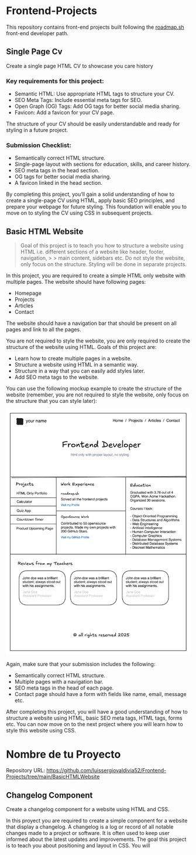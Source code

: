 # Frontend-Projects

This repository contains front-end projects built following the [roadmap.sh](https://roadmap.sh/) front-end developer path.

## Single Page Cv

Create a single page HTML CV to showcase you care history

### Key requirements for this project:

- Semantic HTML: Use appropriate HTML tags to structure your CV.
- SEO Meta Tags: Include essential meta tags for SEO.
- Open Graph (OG) Tags: Add OG tags for better social media sharing.
- Favicon: Add a favicon for your CV page.

The structure of your CV should be easily understandable and ready for styling in a future project.

### Submission Checklist:

- Semantically correct HTML structure.
- Single-page layout with sections for education, skills, and career history.
- SEO meta tags in the head section.
- OG tags for better social media sharing.
- A favicon linked in the head section.

By completing this project, you’ll gain a solid understanding of how to create a single-page CV using HTML, apply basic SEO principles, and prepare your webpage for future styling. This foundation will enable you to move on to styling the CV using CSS in subsequent projects.

## Basic HTML Website

> Goal of this project is to teach you how to structure a website using HTML i.e. different sections of a website like header, footer, navigation, > > main content, sidebars etc. Do not style the website, only focus on the structure. Styling will be done in separate projects.

In this project, you are required to create a simple HTML only website with multiple pages. The website should have following pages:

- Homepage
- Projects
- Articles
- Contact

The website should have a navigation bar that should be present on all pages and link to all the pages.

You are not required to style the website, you are only required to create the structure of the website using HTML. Goals of this project are:

- Learn how to create multiple pages in a website.
- Structure a website using HTML in a semantic way.
- Structure in a way that you can easily add styles later.
- Add SEO meta tags to the website.

You can use the following mockup example to create the structure of the website (remember, you are not required to style the website, only focus on the structure that you can style later):

![pagina web](./portfolio-design-83lku.png)

Again, make sure that your submission includes the following:

- Semantically correct HTML structure.
- Multiple pages with a navigation bar.
- SEO meta tags in the head of each page.
- Contact page should have a form with fields like name, email, message etc.

After completing this project, you will have a good understanding of how to structure a website using HTML, basic SEO meta tags, HTML tags, forms etc. You can now move on to the next project where you will learn how to style this website using CSS.

# Nombre de tu Proyecto

Repository URL: https://github.com/luissergiovaldivia52/Frontend-Projects/tree/main/BasicHTMLWebsite

## Changelog Component

Create a changelog component for a website using HTML and CSS.

In this proyect you are required to create a simple component for a website that display a changelog. A
changelog is a log or record of all notable changes made to a project or software. It is often used to keep
user informed about the latest updates and improvements.
The goal this project is to teach you about positioning and layout in CSS. You will
